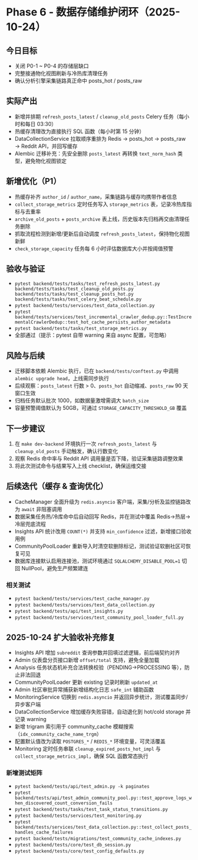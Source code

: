 # Phase 6 - 数据存储维护闭环（2025-10-24）

## 今日目标
- 关闭 P0-1 ~ P0-4 的存储层缺口
- 完整接通物化视图刷新与冷热库清理任务
- 确认分析引擎采集链路真正命中 posts_hot / posts_raw

## 实际产出
- 新增并排期 `refresh_posts_latest` / `cleanup_old_posts` Celery 任务（每小时和每日 03:30）
- 热缓存清理改为直接执行 SQL 函数（每小时第 15 分钟）
- DataCollectionService 拉取顺序重排为 Redis → posts_hot → posts_raw → Reddit API，并回写缓存
- Alembic 迁移补充：先安全删除 `posts_latest` 再转换 `text_norm_hash` 类型，避免物化视图锁定

## 新增优化（P1）
- 热缓存补齐 `author_id` / `author_name`，采集链路与缓存均携带作者信息
- `collect_storage_metrics` 定时任务写入 `storage_metrics` 表，记录冷热库指标与去重率
- `archive_old_posts` + `posts_archive` 表上线，历史版本先归档再交由清理任务删除
- 抓取流程检测到新增/更新后自动调度 `refresh_posts_latest`，保持物化视图新鲜
- `check_storage_capacity` 任务每 6 小时评估数据库大小并按阈值预警

## 验收与验证
- `pytest backend/tests/tasks/test_refresh_posts_latest.py backend/tests/tasks/test_cleanup_old_posts.py backend/tests/tasks/test_cleanup_posts_hot.py backend/tests/tasks/test_celery_beat_schedule.py`
- `pytest backend/tests/services/test_data_collection.py`
- `pytest backend/tests/services/test_incremental_crawler_dedup.py::TestIncrementalCrawlerDedup::test_hot_cache_persists_author_metadata`
- `pytest backend/tests/tasks/test_storage_metrics.py`
- 全部通过（提示：pytest 自带 warning 来自 async 配置，可忽略）

## 风险与后续
- 迁移脚本依赖 Alembic 执行，已在 `backend/tests/conftest.py` 中调用 `alembic upgrade head`，上线需同步执行
- 后续观察：`posts_latest` 行数 > 0、`posts_hot` 自动缩减、`posts_raw` 90 天窗口生效
- 归档任务默认批次 1000，如数据量激增需调大 `batch_size`
- 容量预警阈值默认为 50GB，可通过 `STORAGE_CAPACITY_THRESHOLD_GB` 覆盖

## 下一步建议
1. 在 `make dev-backend` 环境执行一次 `refresh_posts_latest` 与 `cleanup_old_posts` 手动触发，确认行数变化
2. 观察 Redis 命中率与 Reddit API 调用量是否下降，验证采集链路调整效果
3. 将此次测试命令与结果写入上线 checklist，确保运维交接

## 后续迭代（缓存 & 查询优化）
- CacheManager 全面升级为 `redis.asyncio` 客户端，采集/分析及监控链路改为 `await` 非阻塞调用
- 数据采集任务热/冷库命中后自动回写 Redis，并在测试中覆盖 Redis→热层→冷层兜底流程
- Insights API 统计改用 `COUNT(*)` 并支持 `min_confidence` 过滤，新增接口验收用例
- CommunityPoolLoader 重新导入时清空软删除标记，测试验证软删社区可恢复可见
- 数据库连接默认启用连接池，测试环境通过 `SQLALCHEMY_DISABLE_POOL=1` 切回 NullPool，避免生产频繁建连

### 相关测试
- `pytest backend/tests/services/test_cache_manager.py`
- `pytest backend/tests/services/test_data_collection.py`
- `pytest backend/tests/api/test_insights.py`
- `pytest backend/tests/services/test_community_pool_loader_full.py`

## 2025-10-24 扩大验收补充修复
- Insights API 增加 `subreddit` 查询参数并回填过滤逻辑，前后端契约对齐
- Admin 仪表盘分页接口新增 `offset/total` 支持，避免全量加载
- Analysis 任务状态机补充合法转换校验（PENDING→PROCESSING 等），防止非法回退
- CommunityPoolLoader 更新 existing 记录时刷新 `updated_at`
- Admin 社区审批异常捕获新增结构化日志 `safe_int` 辅助函数
- MonitoringService 切换到 `redis.asyncio` 并返回异步统计，测试覆盖同步/异步客户端
- DataCollectionService 增加缓存失败容错，自动退化到 hot/cold storage 并记录 warning
- 新增 trigram 索引用于 community_cache 模糊搜索（`idx_community_cache_name_trgm`）
- 配置默认值改为读取 `POSTGRES_*` / `REDIS_*` 环境变量，可灵活覆盖
- Monitoring 定时任务串联 `cleanup_expired_posts_hot_impl` 与 `collect_storage_metrics_impl`，确保 SQL 函数常态执行

### 新增测试矩阵
- `pytest backend/tests/api/test_admin.py -k paginates`
- `pytest backend/tests/api/test_admin_community_pool.py::test_approve_logs_when_discovered_count_conversion_fails`
- `pytest backend/tests/tasks/test_task_status_transitions.py`
- `pytest backend/tests/services/test_monitoring.py`
- `pytest backend/tests/services/test_data_collection.py::test_collect_posts_handles_cache_failures`
- `pytest backend/tests/migrations/test_community_cache_indexes.py`
- `pytest backend/tests/core/test_db_session.py`
- `pytest backend/tests/core/test_config_defaults.py`
